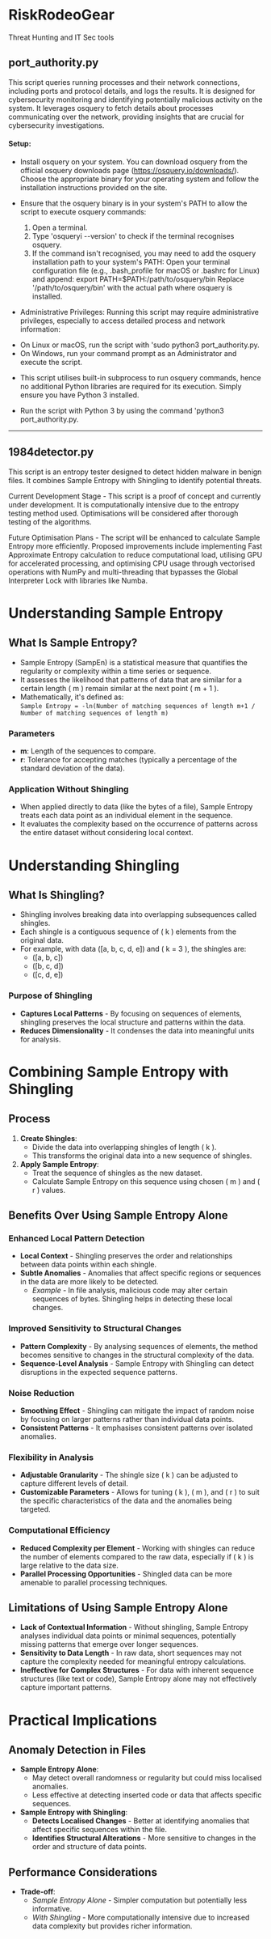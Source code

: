 # RiskRodeoGear
Threat Hunting and IT Sec tools

## port_authority.py
This script queries running processes and their network connections, including ports and protocol details, and logs the results. It is designed for cybersecurity monitoring and identifying potentially malicious activity on the system. It leverages osquery to fetch details about processes communicating over the network,
providing insights that are crucial for cybersecurity investigations.

#### Setup:
- Install osquery on your system. You can download osquery from the official osquery downloads page 
  (https://osquery.io/downloads/). Choose the appropriate binary for your operating system and follow 
  the installation instructions provided on the site.

- Ensure that the osquery binary is in your system's PATH to allow the script to execute osquery commands:
  1. Open a terminal.
  2. Type 'osqueryi --version' to check if the terminal recognises osquery.
  3. If the command isn't recognised, you may need to add the osquery installation path to your system's PATH:
     Open your terminal configuration file (e.g., .bash_profile for macOS or .bashrc for Linux) and append:
     export PATH=$PATH:/path/to/osquery/bin
     Replace '/path/to/osquery/bin' with the actual path where osquery is installed.
     
 - Administrative Privileges: Running this script may require administrative privileges, especially to access
  detailed process and network information:
  * On Linux or macOS, run the script with 'sudo python3 port_authority.py.
  * On Windows, run your command prompt as an Administrator and execute the script.

 - This script utilises built-in subprocess to run osquery commands, hence no additional Python libraries are required for its execution. 
  Simply ensure you have Python 3 installed.

 - Run the script with Python 3 by using the command 'python3 port_authority.py.
------------------
## 1984detector.py
This script is an entropy tester designed to detect hidden malware in benign files. It combines Sample Entropy with Shingling to identify potential threats.

Current Development Stage - This script is a proof of concept and currently under development. It is computationally intensive due to the entropy testing method used. Optimisations will be considered after thorough testing of the algorithms.

Future Optimisation Plans - The script will be enhanced to calculate Sample Entropy more efficiently. Proposed improvements include implementing Fast Approximate Entropy calculation to reduce computational load, utilising GPU for accelerated processing, and optimising CPU usage through vectorised operations with NumPy and multi-threading that bypasses the Global Interpreter Lock with libraries like Numba.


# Understanding Sample Entropy

## What Is Sample Entropy?

- Sample Entropy (SampEn) is a statistical measure that quantifies the regularity or complexity within a time series or sequence.
- It assesses the likelihood that patterns of data that are similar for a certain length \( m \) remain similar at the next point \( m + 1 \).
- Mathematically, it's defined as:  
  `Sample Entropy = -ln(Number of matching sequences of length m+1 / Number of matching sequences of length m)`


### Parameters
- **m**: Length of the sequences to compare.
- **r**: Tolerance for accepting matches (typically a percentage of the standard deviation of the data).

### Application Without Shingling
- When applied directly to data (like the bytes of a file), Sample Entropy treats each data point as an individual element in the sequence.
- It evaluates the complexity based on the occurrence of patterns across the entire dataset without considering local context.

# Understanding Shingling

## What Is Shingling?
- Shingling involves breaking data into overlapping subsequences called shingles.
- Each shingle is a contiguous sequence of \( k \) elements from the original data.
- For example, with data \([a, b, c, d, e]\) and \( k = 3 \), the shingles are:
  - \([a, b, c]\)
  - \([b, c, d]\)
  - \([c, d, e]\)

### Purpose of Shingling
- **Captures Local Patterns** - By focusing on sequences of elements, shingling preserves the local structure and patterns within the data.
- **Reduces Dimensionality** - It condenses the data into meaningful units for analysis.

# Combining Sample Entropy with Shingling

## Process
1. **Create Shingles**:
   - Divide the data into overlapping shingles of length \( k \).
   - This transforms the original data into a new sequence of shingles.
2. **Apply Sample Entropy**:
   - Treat the sequence of shingles as the new dataset.
   - Calculate Sample Entropy on this sequence using chosen \( m \) and \( r \) values.

## Benefits Over Using Sample Entropy Alone

### Enhanced Local Pattern Detection
- **Local Context** - Shingling preserves the order and relationships between data points within each shingle.
- **Subtle Anomalies** - Anomalies that affect specific regions or sequences in the data are more likely to be detected.
  - *Example* - In file analysis, malicious code may alter certain sequences of bytes. Shingling helps in detecting these local changes.

### Improved Sensitivity to Structural Changes
- **Pattern Complexity** - By analysing sequences of elements, the method becomes sensitive to changes in the structural complexity of the data.
- **Sequence-Level Analysis** - Sample Entropy with Shingling can detect disruptions in the expected sequence patterns.

### Noise Reduction
- **Smoothing Effect** - Shingling can mitigate the impact of random noise by focusing on larger patterns rather than individual data points.
- **Consistent Patterns** - It emphasises consistent patterns over isolated anomalies.

### Flexibility in Analysis
- **Adjustable Granularity** - The shingle size \( k \) can be adjusted to capture different levels of detail.
- **Customizable Parameters** - Allows for tuning \( k \), \( m \), and \( r \) to suit the specific characteristics of the data and the anomalies being targeted.

### Computational Efficiency
- **Reduced Complexity per Element** - Working with shingles can reduce the number of elements compared to the raw data, especially if \( k \) is large relative to the data size.
- **Parallel Processing Opportunities** - Shingled data can be more amenable to parallel processing techniques.

## Limitations of Using Sample Entropy Alone
- **Lack of Contextual Information** - Without shingling, Sample Entropy analyses individual data points or minimal sequences, potentially missing patterns that emerge over longer sequences.
- **Sensitivity to Data Length** - In raw data, short sequences may not capture the complexity needed for meaningful entropy calculations.
- **Ineffective for Complex Structures** - For data with inherent sequence structures (like text or code), Sample Entropy alone may not effectively capture important patterns.

# Practical Implications

## Anomaly Detection in Files
- **Sample Entropy Alone**:
  - May detect overall randomness or regularity but could miss localised anomalies.
  - Less effective at detecting inserted code or data that affects specific sequences.
- **Sample Entropy with Shingling**:
  - **Detects Localised Changes** - Better at identifying anomalies that affect specific sequences within the file.
  - **Identifies Structural Alterations** - More sensitive to changes in the order and structure of data points.

## Performance Considerations
- **Trade-off**:
  - *Sample Entropy Alone* - Simpler computation but potentially less informative.
  - *With Shingling* - More computationally intensive due to increased data complexity but provides richer information.








